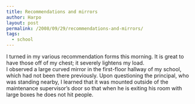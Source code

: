 ```yaml
---
title: Recommendations and mirrors
author: Harpo
layout: post
permalink: /2008/09/29/recommendations-and-mirrors/
tags:
  - school
---
```

I turned in my various recommendation forms this morning. It is great to have those off of my chest; it severely lightens my load.  
I observed a large curved mirror in the first-floor hallway of my school, which had not been there previously. Upon questioning the principal, who was standing nearby, I learned that it was mounted outside of the maintenance supervisor&#8217;s door so that when he is exiting his room with large boxes he does not hit people.